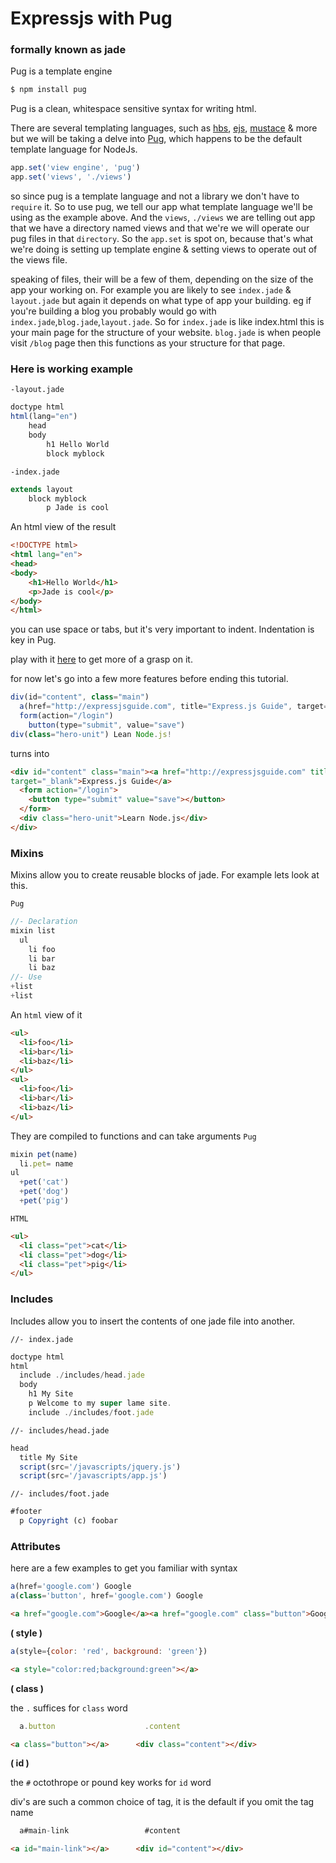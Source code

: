 # Expressjs with Pug
### formally known as jade
Pug is a template engine

```bash
$ npm install pug 
```

Pug is a clean, whitespace sensitive syntax for writing html.

There are several templating languages, such as [hbs](handlebars.com), [ejs](https://www.npmjs.com/package/ejs), [mustace](https://www.npmjs.com/package/mustache) & more
but we will be taking a delve into [Pug](pug-lang.com), which happens to be the default template language 
for NodeJs. 


```js
app.set('view engine', 'pug')
app.set('views', './views')
```
so since pug is a template language and not a library we don't have to 
`require` it. So to use pug, we tell our app what template language we'll 
be using as the example above. And the `views`, `./views` we are telling 
out app that we have a directory named views and that we're we will operate 
our pug files in that `directory`. So the `app.set` is spot on, because that's 
what we're doing is setting up template engine & setting views to operate out 
of  the views file. 

speaking of files, their will be a few of them, depending on the size of the app
your working on. For example you are likely to see `index.jade` & `layout.jade`
but again it depends on what type of app your building. eg if you're building a 
blog you probably would go with `index.jade`,`blog.jade`,`layout.jade`. So for 
`index.jade` is like index.html this is your main page for the structure of your 
website. `blog.jade` is when people visit `/blog` page then this functions as your
structure for that page. 

### Here is working example 
	


`-layout.jade`
```js
doctype html
html(lang="en")
    head
    body
        h1 Hello World
        block myblock
```
`-index.jade`
```js
extends layout
    block myblock
        p Jade is cool
```

An html view of the result 
```html
<!DOCTYPE html>
<html lang="en">
<head>
<body>
    <h1>Hello World</h1>
    <p>Jade is cool</p>
</body>
</html>
```

you can use space or tabs, but it's very important 
to indent. Indentation is key in Pug. 

play with it [here](pug-lang.com) to get more of a grasp on it.

for now let's go into a few more features before ending this tutorial.

```js
div(id="content", class="main")
  a(href="http://expressjsguide.com", title="Express.js Guide", target="_blank") Express.js Guide
  form(action="/login")
    button(type="submit", value="save")
div(class="hero-unit") Lean Node.js!
```
turns into 
```html
<div id="content" class="main"><a href="http://expressjsguide.com" title="Express.js Guide"
target="_blank">Express.js Guide</a>
  <form action="/login">
    <button type="submit" value="save"></button>
  </form>
  <div class="hero-unit">Learn Node.js</div>
</div>
```

### Mixins
Mixins allow you to create reusable blocks of jade. For example
lets look at this. 

`Pug`
```js
//- Declaration
mixin list
  ul
    li foo
    li bar
    li baz
//- Use
+list
+list
```
An `html` view of it 
```html 
<ul>
  <li>foo</li>
  <li>bar</li>
  <li>baz</li>
</ul>
<ul>
  <li>foo</li>
  <li>bar</li>
  <li>baz</li>
</ul>
```
They are compiled to functions and can take arguments
`Pug`

```js
mixin pet(name)
  li.pet= name
ul
  +pet('cat')
  +pet('dog')
  +pet('pig')
```
`HTML`
```html
<ul>
  <li class="pet">cat</li>
  <li class="pet">dog</li>
  <li class="pet">pig</li>
</ul>
```

### Includes
Includes allow you to insert the contents of one jade file into another.


`//- index.jade`
```js
doctype html
html
  include ./includes/head.jade
  body
    h1 My Site
    p Welcome to my super lame site.
    include ./includes/foot.jade
```
`//- includes/head.jade`
```js
head
  title My Site
  script(src='/javascripts/jquery.js')
  script(src='/javascripts/app.js')
```
`//- includes/foot.jade`
```js
#footer
  p Copyright (c) foobar
```


### Attributes
here are a few examples to get you familiar with syntax
```js
a(href='google.com') Google
a(class='button', href='google.com') Google
```
```html
<a href="google.com">Google</a><a href="google.com" class="button">Google</a>
```

<b>( style )</b>
 
```js
a(style={color: 'red', background: 'green'})
```
```html
<a style="color:red;background:green"></a>
```


<b>( class )</b>

the `.` suffices for `class` word

```js
  a.button                    .content 
```
```html 
<a class="button"></a>      <div class="content"></div>
```


<b>( id )</b>

the `#` octothrope or pound key works for `id` word  

div's are such a common choice of tag, it is the default if you omit the tag name 
```js
  a#main-link                 #content 
```

```html
<a id="main-link"></a>      <div id="content"></div>
```

